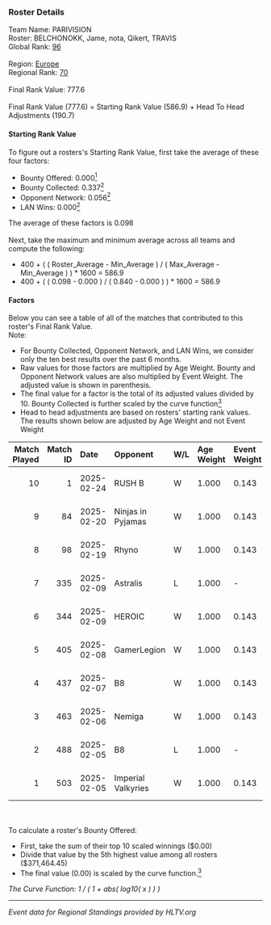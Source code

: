 ### Roster Details<br />
Team Name: PARIVISION<br />
Roster: BELCHONOKK, Jame, nota, Qikert, TRAVIS<br />
Global Rank: [96](../../standings_global_2025_02_24.md)<br />
<br />
Region: [Europe]( ../../standings_europe_2025_02_24.md)<br />
Regional Rank: [70]( ../../standings_europe_2025_02_24.md)<br />
<br />
Final Rank Value:  777.6<br />
<br />
Final Rank Value (777.6) = Starting Rank Value (586.9) + Head To Head Adjustments (190.7)<br />

#### Starting Rank Value<br />
To figure out a rosters's Starting Rank Value, first take the average of these four factors:<br />
- Bounty Offered: 0.000[<sup>1</sup>](#table2)
- Bounty Collected: 0.337[<sup>2</sup>](#table1)
- Opponent Network: 0.056[<sup>2</sup>](#table1)
- LAN Wins: 0.000[<sup>2</sup>](#table1)

The average of these factors is 0.098<br />
<br />
Next, take the maximum and minimum average across all teams and compute the following:<br />
- 400 + ( ( Roster_Average - Min_Average ) / ( Max_Average - Min_Average ) ) * 1600 = 586.9
- 400 + ( ( 0.098 - 0.000 ) / ( 0.840 - 0.000 ) ) * 1600 = 586.9


#### Factors<br />
Below you can see a table of all of the matches that contributed to this roster's Final Rank Value.<br />
Note:<br />

- For Bounty Collected, Opponent Network, and LAN Wins, we consider only the ten best results over the past 6 months.
- Raw values for those factors are multiplied by Age Weight. Bounty and Opponent Network values are also multiplied by Event Weight. The adjusted value is shown in parenthesis.
- The final value for a factor is the total of its adjusted values divided by 10. Bounty Collected is further scaled by the curve function[<sup>3</sup>](#curveFunction)
- Head to head adjustments are based on rosters' starting rank values. The results shown below are adjusted by Age Weight and not Event Weight
<span id="table1"></span><br />


| Match Played | Match ID | Date       | Opponent           | W/L | Age Weight | Event Weight | Bounty Collected | Opponent Network | LAN Wins  | H2H Adj. | Roster                                 |
| -: | -: | :- | :- | :- | :- | :- | :- | :- | :- | -: | :- |
|           10 |        1 | 2025-02-24 | RUSH B             | W   | 1.000      | 0.143        | 0.026 (0.004)    | 0.526 (0.075)    | 0 (0.000) |    17.45 | BELCHONOKK, Jame, nota, Qikert, TRAVIS |
|            9 |       84 | 2025-02-20 | Ninjas in Pyjamas  | W   | 1.000      | 0.143        | 0.000 (0.000)    | 0.475 (0.068)    | 0 (0.000) |    11.82 | BELCHONOKK, Jame, nota, Qikert, TRAVIS |
|            8 |       98 | 2025-02-19 | Rhyno              | W   | 1.000      | 0.143        | 0.013 (0.002)    | 0.279 (0.040)    | 0 (0.000) |    17.98 | BELCHONOKK, Jame, nota, Qikert, TRAVIS |
|            7 |      335 | 2025-02-09 | Astralis           | L   | 1.000      | -            | -                | -                | -         |    -0.15 | BELCHONOKK, Jame, nota, Qikert, TRAVIS |
|            6 |      344 | 2025-02-09 | HEROIC             | W   | 1.000      | 0.143        | 0.125 (0.018)    | 0.531 (0.076)    | 0 (0.000) |    28.32 | BELCHONOKK, Jame, nota, Qikert, TRAVIS |
|            5 |      405 | 2025-02-08 | GamerLegion        | W   | 1.000      | 0.143        | 0.162 (0.023)    | 0.671 (0.096)    | 0 (0.000) |    31.18 | BELCHONOKK, Jame, nota, Qikert, TRAVIS |
|            4 |      437 | 2025-02-07 | B8                 | W   | 1.000      | 0.143        | 0.119 (0.017)    | 0.770 (0.110)    | 0 (0.000) |    29.37 | BELCHONOKK, Jame, nota, Qikert, TRAVIS |
|            3 |      463 | 2025-02-06 | Nemiga             | W   | 1.000      | 0.143        | 0.177 (0.025)    | 0.432 (0.062)    | 0 (0.000) |    27.91 | BELCHONOKK, Jame, nota, Qikert, TRAVIS |
|            2 |      488 | 2025-02-05 | B8                 | L   | 1.000      | -            | -                | -                | -         |    -1.65 | BELCHONOKK, Jame, nota, Qikert, TRAVIS |
|            1 |      503 | 2025-02-05 | Imperial Valkyries | W   | 1.000      | 0.143        | 0.127 (0.018)    | 0.226 (0.032)    | 0 (0.000) |    28.50 | BELCHONOKK, Jame, nota, Qikert, TRAVIS |

<br />
<span id="table2"></span><br />
To calculate a roster's Bounty Offered:<br />

- First, take the sum of their top 10 scaled winnings ($0.00)
- Divide that value by the 5th highest value among all rosters ($371,464.45)
- The final value (0.00) is scaled by the curve function.[<sup>3</sup>](#curveFunction)

<span id="curveFunction"></span>_The Curve Function: 1 / ( 1 + abs( log10( x ) ) )_<br />

---
_Event data for Regional Standings provided by HLTV.org_<br />

